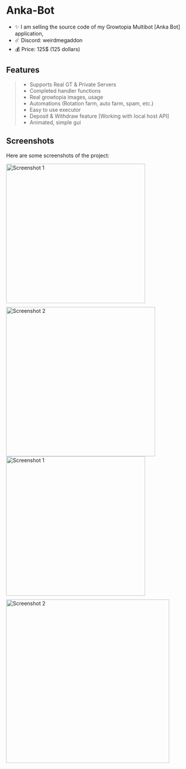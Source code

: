 # Anka-Bot
- ✨ I am selling the source code of my Growtopia Multibot [Anka Bot] application,
- ☄️ Discord: weirdmegaddon
- 💰 Price: 125$ (125 dollars)

## Features

>- Supports Real GT & Private Servers
>- Completed handler functions
>- Real growtopia images, usage
>- Automations (Rotation farm, auto farm, spam, etc.)
>- Easy to use executor
>- Deposit & Withdraw feature [Working with local host API]
>- Animated, simple gui

## Screenshots

Here are some screenshots of the project:

<div style="display: flex; flex-wrap: wrap; gap: 10px;">
  <img src="https://s3.amazonaws.com/i.snag.gy/tE7Uq6.jpg" alt="Screenshot 1" width="375"/>
  <img src="https://s3.amazonaws.com/i.snag.gy/R7pO4m.jpg" alt="Screenshot 2" width="402"/>
</div>

<div style="display: flex; flex-wrap: wrap; gap: 10px;">
  <img src="https://s3.amazonaws.com/i.snag.gy/7Z9jTu.jpg" alt="Screenshot 1" width="375"/>
  <img src="https://s3.amazonaws.com/i.snag.gy/nXctxY.jpg?nocache=1721224106283" alt="Screenshot 2" width="440"/>
</div>
